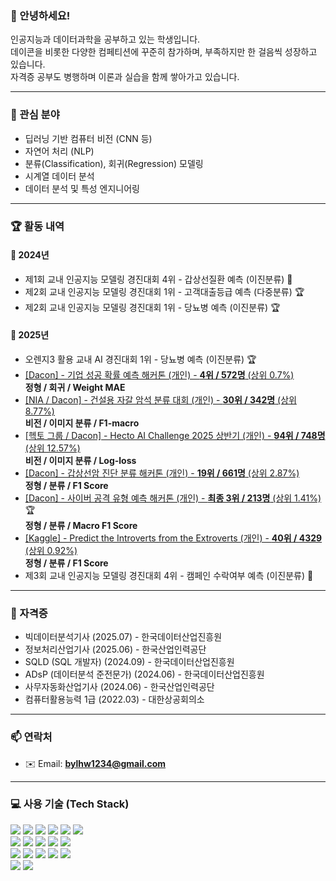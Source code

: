 ### 👋 안녕하세요!
인공지능과 데이터과학을 공부하고 있는 학생입니다.  
데이콘을 비롯한 다양한 컴페티션에 꾸준히 참가하며, 부족하지만 한 걸음씩 성장하고 있습니다.  
자격증 공부도 병행하며 이론과 실습을 함께 쌓아가고 있습니다.

---

### 📝 관심 분야
- 딥러닝 기반 컴퓨터 비전 (CNN 등)
- 자연어 처리 (NLP)
- 분류(Classification), 회귀(Regression) 모델링
- 시계열 데이터 분석
- 데이터 분석 및 특성 엔지니어링

---

### 🏆 활동 내역

#### 📅 2024년
- 제1회 교내 인공지능 모델링 경진대회 4위 - 갑상선질환 예측 (이진분류) 🥉  
- 제2회 교내 인공지능 모델링 경진대회 1위 - 고객대출등급 예측 (다중분류) 🏆  
- 제2회 교내 인공지능 모델링 경진대회 1위 - 당뇨병 예측 (이진분류) 🏆  

#### 📅 2025년
- 오렌지3 활용 교내 AI 경진대회 1위 - 당뇨병 예측 (이진분류) 🏆  
- [[Dacon] - 기업 성공 확률 예측 해커톤 (개인) - **4위 / 572명** (상위 0.7%)](https://dacon.io/competitions/official/236475/leaderboard)   
  **정형 / 회귀 / Weight MAE**
- [[NIA / Dacon] - 건설용 자갈 암석 분류 대회 (개인) - **30위 / 342명** (상위 8.77%)](https://dacon.io/competitions/official/236471/leaderboard)  
  **비전 / 이미지 분류 / F1-macro**
- [[헥토 그룹 / Dacon] - Hecto AI Challenge 2025 상반기 (개인) - **94위 / 748명** (상위 12.57%)](https://dacon.io/competitions/official/236493/leaderboard)  
  **비전 / 이미지 분류 / Log-loss**
- [[Dacon] - 갑상선암 진단 분류 해커톤 (개인) - **19위 / 661명** (상위 2.87%)](https://dacon.io/competitions/official/236488/leaderboard)   
  **정형 / 분류 / F1 Score**
- [[Dacon] - 사이버 공격 유형 예측 해커톤 (개인) - **최종 3위 / 213명** (상위 1.41%)](https://dacon.io/competitions/official/236502/leaderboard) 🏆  
  **정형 / 분류 / Macro F1 Score**
- [[Kaggle] - Predict the Introverts from the Extroverts (개인) - **40위 / 4329** (상위 0.92%)](https://www.kaggle.com/competitions/playground-series-s5e7/leaderboard)   
  **정형 / 분류 / F1 Score**
- 제3회 교내 인공지능 모델링 경진대회 4위 - 캠페인 수락여부 예측 (이진분류) 🥉
---

### 📜 자격증
- 빅데이터분석기사 (2025.07) - 한국데이터산업진흥원  
- 정보처리산업기사 (2025.06) - 한국산업인력공단  
- SQLD (SQL 개발자) (2024.09) - 한국데이터산업진흥원  
- ADsP (데이터분석 준전문가) (2024.06) - 한국데이터산업진흥원  
- 사무자동화산업기사 (2024.06) - 한국산업인력공단  
- 컴퓨터활용능력 1급 (2022.03) - 대한상공회의소  

---

### 📫 연락처
- ✉️ Email: **bylhw1234@gmail.com**

---

### 💻 사용 기술 (Tech Stack)

<div align="left">

<!-- Python & Data Science -->
<img src="https://img.shields.io/badge/Python-3776AB?style=flat-square&logo=python&logoColor=white" />
<img src="https://img.shields.io/badge/Pandas-150458?style=flat-square&logo=pandas&logoColor=white" />
<img src="https://img.shields.io/badge/Numpy-013243?style=flat-square&logo=numpy&logoColor=white" />
<img src="https://img.shields.io/badge/Scikit--Learn-F7931E?style=flat-square&logo=scikit-learn&logoColor=white" />
<img src="https://img.shields.io/badge/Matplotlib-11557C?style=flat-square&logo=plotly&logoColor=white" />
<img src="https://img.shields.io/badge/Seaborn-3776AB?style=flat-square&logo=python&logoColor=white" />

<br/>

<!-- ML/DL Libraries -->
<img src="https://img.shields.io/badge/PyTorch-EE4C2C?style=flat-square&logo=pytorch&logoColor=white" />
<img src="https://img.shields.io/badge/TensorFlow-FF6F00?style=flat-square&logo=tensorflow&logoColor=white" />
<img src="https://img.shields.io/badge/LightGBM-00B200?style=flat-square&logo=lightgbm&logoColor=white" />
<img src="https://img.shields.io/badge/XGBoost-FF6600?style=flat-square&logo=xgboost&logoColor=white" />
<img src="https://img.shields.io/badge/CatBoost-9A1C1C?style=flat-square&logo=catboost&logoColor=white" />

<br/>

<!-- Tools -->
<img src="https://img.shields.io/badge/VSCode-007ACC?style=flat-square&logo=visualstudiocode&logoColor=white" />
<img src="https://img.shields.io/badge/Colab-F9AB00?style=flat-square&logo=googlecolab&logoColor=white" />
<img src="https://img.shields.io/badge/Jupyter-F37626?style=flat-square&logo=jupyter&logoColor=white" />
<img src="https://img.shields.io/badge/Git-F05032?style=flat-square&logo=git&logoColor=white" />
<img src="https://img.shields.io/badge/GitHub-181717?style=flat-square&logo=github&logoColor=white" />

<br/>

<!-- Programming Languages -->
<img src="https://img.shields.io/badge/C-A8B9CC?style=flat-square&logo=c&logoColor=white" />
<img src="https://img.shields.io/badge/Java-007396?style=flat-square&logo=java&logoColor=white" />

</div>
